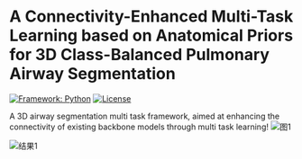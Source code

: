 # A Connectivity-Enhanced Multi-Task Learning based on Anatomical Priors for 3D Class-Balanced Pulmonary Airway Segmentation
[![Framework: Python](https://img.shields.io/badge/Framework-PyTorch-orange.svg)](https://pytorch.org/)
[![License](https://img.shields.io/badge/License-MIT-red.svg)](https://opensource.org/licenses/MIT)

A 3D airway segmentation multi task framework, aimed at enhancing the connectivity of existing backbone models through multi task learning!
![图1](https://github.com/user-attachments/assets/1446ef87-d6e7-4368-8410-3331f44faef8)


![结果1](https://github.com/user-attachments/assets/1df07ae3-eb49-49cb-92cf-df6b445603fc)
